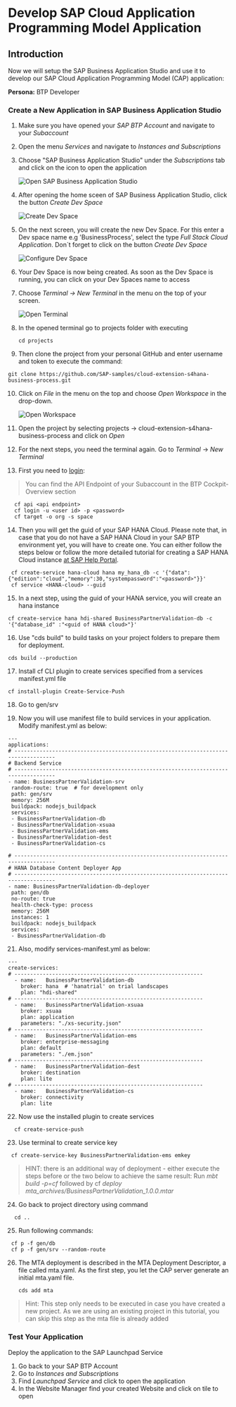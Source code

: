 # Develop SAP Cloud Application Programming Model Application

## Introduction

Now we will setup the SAP Business Application Studio and use it to develop our SAP Cloud Application Programming Model (CAP) application:

**Persona:** BTP Developer

### Create a New Application in SAP Business Application Studio

1.	Make sure you have opened your *SAP BTP Account* and navigate to your *Subaccount* 
   
2.	Open the menu *Services* and navigate to *Instances and Subscriptions*
   
3.	Choose "SAP Business Application Studio" under the *Subscriptions* tab and click on the icon to open the application
     
     ![Open SAP Business Application Studio](./images/dev-cap-app-1.png)
 
4.	 After opening the home sceen of SAP Business Application Studio, click the button *Create Dev Space*

     ![Create Dev Space](./images/dev-cap-app-3.png)
 
5.	On the next screen, you will create the new Dev Space. For this enter a Dev space name e.g 'BusinessProcess', select the type *Full Stack Cloud Application*.
    Don´t forget to click on the button *Create Dev Space*

      ![Configure Dev Space](./images/dev-cap-app-4.png)
      
 
6.	Your Dev Space is now being created. As soon as the Dev Space is running, you can click on your Dev Spaces name to access

7.	Choose *Terminal -> New Terminal* in the menu on the top of your screen.

    ![Open Terminal](./images/dev-cap-app-5.png)
 
8. In the opened terminal go to projects folder with executing
   
   ``` 
   cd projects
   ``` 
 
9.	 Then clone the project from your personal GitHub and enter username and token to execute the command: 
   ``` 
   git clone https://github.com/SAP-samples/cloud-extension-s4hana-business-process.git
   ``` 
 
10.	Click on *File* in the menu on the top and choose *Open Workspace* in the drop-down.

    ![Open Workspace](./images/dev-cap-app-7.png)
 
11.	 Open the project by selecting projects -> cloud-extension-s4hana-business-process and click on *Open*
 
12. For the next steps, you need the terminal again. Go to *Terminal* -> *New Terminal*
     
13. First you need to [login](https://help.sap.com/docs/BTP/65de2977205c403bbc107264b8eccf4b/7a37d66c2e7d401db4980db0cd74aa6b.html):
> You can find the API Endpoint of your Subaccount in the BTP Cockpit-Overview section
 
  ``` 
    cf api <api endpoint>
    cf login -u <user id> -p <password>
    cf target -o org -s space
  ```
         

14. Then you will get the guid of your SAP HANA Cloud. Please note that, in case that you do not have a SAP HANA Cloud in your SAP BTP environment yet, you will have to create one. You can either follow the steps below or follow the more detailed tutorial for creating a SAP HANA Cloud instance [at SAP Help Portal](https://help.sap.com/docs/HANA_CLOUD/db19c7071e5f4101837e23f06e576495/03982b3b93664f089b084713285e3c81.html?locale=en-US&state=DRAFT&version=2020_04_QRC).

 ```
  cf create-service hana-cloud hana my_hana_db -c '{"data":{"edition":"cloud","memory":30,"systempassword":"<password>"}}'
  cf service <HANA-cloud> --guid
 ```
 
15. In a next step, using the guid of your HANA service, you will create an hana instance

  ```  
  cf create-service hana hdi-shared BusinessPartnerValidation-db -c '{"database_id" :"<guid of HANA cloud>"}'
  ``` 
  
16. Use "cds build" to build tasks on your project folders to prepare them for deployment.

  ```
  cds build --production
  ``` 
  
17. Install cf CLI plugin to create services specified from a services manifest.yml file 

  ```	
  cf install-plugin Create-Service-Push
  ``` 
  
18.  Go to gen/srv
    
    
20.  Now you will use manifest file to build services in your application. Modify manifest.yml as below:

 ```
---
applications:
# -----------------------------------------------------------------------------------
# Backend Service
# -----------------------------------------------------------------------------------
- name: BusinessPartnerValidation-srv
  random-route: true  # for development only
  path: gen/srv
  memory: 256M
  buildpack: nodejs_buildpack
  services:
  - BusinessPartnerValidation-db
  - BusinessPartnerValidation-xsuaa
  - BusinessPartnerValidation-ems
  - BusinessPartnerValidation-dest
  - BusinessPartnerValidation-cs

# -----------------------------------------------------------------------------------
# HANA Database Content Deployer App
# -----------------------------------------------------------------------------------
- name: BusinessPartnerValidation-db-deployer
  path: gen/db
  no-route: true
  health-check-type: process
  memory: 256M
  instances: 1
  buildpack: nodejs_buildpack
  services:
  - BusinessPartnerValidation-db

```

21. Also, modify services-manifest.yml as below:

```
---
create-services:
# ------------------------------------------------------------
  - name:   BusinessPartnerValidation-db
    broker: hana  # 'hanatrial' on trial landscapes
    plan: "hdi-shared"
# ------------------------------------------------------------
  - name:   BusinessPartnerValidation-xsuaa
    broker: xsuaa
    plan: application
    parameters: "./xs-security.json"
# ------------------------------------------------------------
  - name:   BusinessPartnerValidation-ems
    broker: enterprise-messaging
    plan: default
    parameters: "./em.json"
# ------------------------------------------------------------
  - name:   BusinessPartnerValidation-dest
    broker: destination
    plan: lite
# ------------------------------------------------------------
  - name:   BusinessPartnerValidation-cs
    broker: connectivity
    plan: lite
```

 22. Now use the installed plugin to create services
 
```
  cf create-service-push
```

 23. Use terminal to create service key
 
 ```
  cf create-service-key BusinessPartnerValidation-ems emkey
```   
               
> HINT: there is an additional way of deployment - either execute the steps before or the two below to achieve the same result: Run *mbt build -p=cf* followed by cf *deploy mta_archives/BusinessPartnerValidation_1.0.0.mtar*

24. Go back to project directory using command

```
  cd ..
```
 
25.	Run following commands:

   ```
    cf p -f gen/db
    cf p -f gen/srv --random-route
   ```
 
26. The MTA deployment is described in the MTA Deployment Descriptor, a file called mta.yaml. As the first step, you let the CAP server generate an initial mta.yaml file.

     ```
     cds add mta
     ```
> Hint: This step only needs to be executed in case you have created a new project. As we are using an existing project in this tutorial, you can skip this step as the mta file is already added
<a name="launchpad"></a>
	
	
### Test Your Application

Deploy the application to the SAP Launchpad Service
1. Go back to your SAP BTP Account
2. Go to *Instances and Subscriptions*
3. Find *Launchpad Service* and click to open the application
4. In the Website Manager find your created Website and click on tile to open
